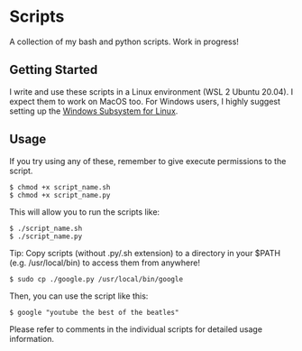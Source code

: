 # Scripts

A collection of my bash and python scripts. Work in progress!

## Getting Started

I write and use these scripts in a Linux environment (WSL 2 Ubuntu 20.04). I expect them to work on MacOS too. For Windows users, I highly suggest setting up the [Windows Subsystem for Linux](https://docs.microsoft.com/en-us/windows/wsl/install-win10).

## Usage

If you try using any of these, remember to give execute permissions to the script.

```
$ chmod +x script_name.sh
$ chmod +x script_name.py
```

This will allow you to run the scripts like:

```
$ ./script_name.sh
$ ./script_name.py
```

Tip: Copy scripts (without .py/.sh extension) to a directory in your 
$PATH (e.g. /usr/local/bin) to access them from anywhere!

```
$ sudo cp ./google.py /usr/local/bin/google
```

Then, you can use the script like this:

```
$ google "youtube the best of the beatles"
```

Please refer to comments in the individual scripts for detailed usage information.
